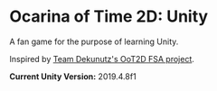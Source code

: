 # Ocarina of Time 2D: Unity
A fan game for the purpose of learning Unity.

Inspired by [Team Dekunutz's OoT2D FSA project](http://zfgc.com/forum/index.php?topic=30924).

**Current Unity Version:** 2019.4.8f1
